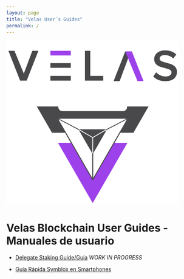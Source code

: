 ```yaml
---
layout: page
title: "Velas User´s Guides"
permalink: /
---
```


![Velas Logo](assets/LogoSize1mdpi.png "Velas Logo")

# Velas Blockchain User Guides - Manuales de usuario

-   [Delegate Staking Guide/Guía](https://dexempower.github.io/dexempower.github.io-velas/guides/delegate-staking/2020/10/22/velas-staking-guide)  *WORK IN PROGRESS*

-   [Guía Rápida Symblox en Smartphones](https://dexempower.github.io-symblox/guides/yield-farming/2020/10/22/symblox-guide-for-mobile)
